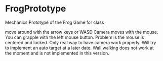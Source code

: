 # FrogPrototype
Mechanics Prototype of the Frog Game for class

move around with the arrow keys or WASD
Camera moves with the mouse.
You can grapple with the left mouse button. Problem is the mouse is centered and locked. Only real way to have camera work properly. Will try to implement an auto target at a later date.
Wall walking does not work at the moment and is not implemented in this version. 

